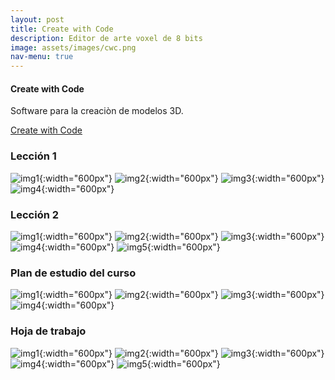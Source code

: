 ```yaml
---
layout: post
title: Create with Code
description: Editor de arte voxel de 8 bits
image: assets/images/cwc.png
nav-menu: true
---
```


#### Create with Code


Software para la creaciòn de modelos 3D.

[Create with Code](https://ephtracy.github.io)

### Lección 1

![img1](./images/L1-1.png "Lección 1-Pag 1"){:width="600px"}
![img2](./images/L1-2.png "Lección 1-Pag 2"){:width="600px"}
![img3](./images/L1-3.png "Lección 1-Pag 3"){:width="600px"}
![img4](./images/L1-4.png "Lección 1-Pag 4"){:width="600px"}

### Lección 2

![img1](./images/L2-1.png "Lección 2-Pag 1"){:width="600px"}
![img2](./images/L2-2.png "Lección 2-Pag 2"){:width="600px"}
![img3](./images/L2-3.png "Lección 2-Pag 3"){:width="600px"}
![img4](./images/L2-4.png "Lección 2-Pag 4"){:width="600px"}
![img5](./images/L2-5.png "Lección 2-Pag 5"){:width="600px"}

### Plan de estudio del curso

![img1](./images/plan-1.png "Plan-Pag 1"){:width="600px"}
![img2](./images/plan-2.png "Plan-Pag 2"){:width="600px"}
![img3](./images/plan-3.png "Plan-Pag 3"){:width="600px"}
![img4](./images/plan-4.png "Plan-Pag 4"){:width="600px"}

### Hoja de trabajo

![img1](./images/hoja-1.png "Hoja de trabajo-Pag 1"){:width="600px"}
![img2](./images/hoja-2.png "Hoja de trabajo-Pag 2"){:width="600px"}
![img3](./images/hoja-3.png "Hoja de trabajo-Pag 3"){:width="600px"}
![img4](./images/hoja-4.png "Hoja de trabajo-Pag 4"){:width="600px"}
![img5](./images/hoja-5.png "Hoja de trabajo-Pag 5"){:width="600px"}
